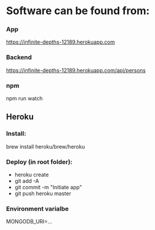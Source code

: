 # Software can be found from:
### App
https://infinite-depths-12189.herokuapp.com

### Backend
https://infinite-depths-12189.herokuapp.com/api/persons

### npm
npm run watch

## Heroku
### Install: 
brew install heroku/brew/heroku

### Deploy (in root folder):
- heroku create
- git add -A
- git commit -m "Initiate app"
- git push heroku master

### Environment varialbe
MONGODB_URI=...